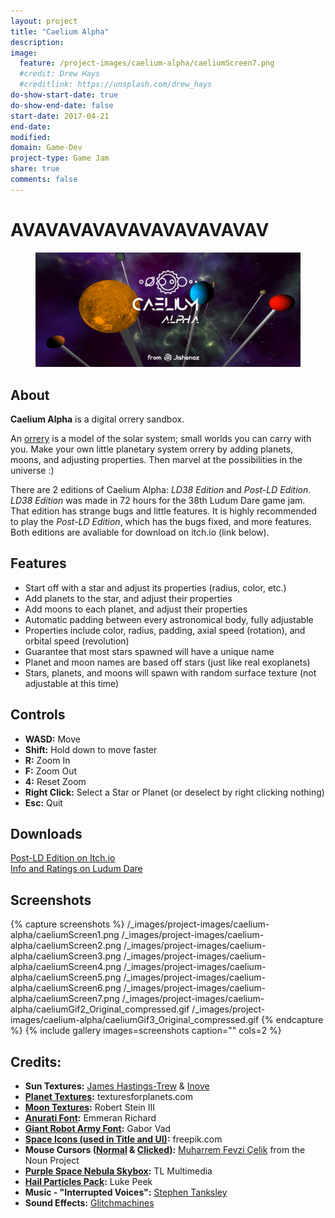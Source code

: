 ```yaml
---
layout: project
title: "Caelium Alpha"
description: 
image:
  feature: /project-images/caelium-alpha/caeliumScreen7.png
  #credit: Drew Hays
  #creditlink: https://unsplash.com/drew_hays
do-show-start-date: true
do-show-end-date: false
start-date: 2017-04-21
end-date: 
modified: 
domain: Game-Dev
project-type: Game Jam
share: true
comments: false
---
```


# AVAVAVAVAVAVAVAVAVAVAV

<figure>
	<a href="/_images/project-images/caelium-alpha/caeliumBanner.png" target="_blank">
		<img src="/_images/project-images/caelium-alpha/caeliumBanner.png" alt="">
	</a>
</figure>

## About

**Caelium Alpha** is a digital orrery sandbox. 

An [orrery](https://www.google.com/search?q=orrery&tbm=isch) is a model of the solar system; small worlds you can carry with you. Make your own little planetary system orrery by adding planets, moons, and adjusting properties. Then marvel at the possibilities in the universe :)

There are 2 editions of Caelium Alpha: *LD38 Edition* and *Post-LD Edition*. *LD38 Edition* was made in 72 hours for the 38th Ludum Dare game jam. That edition has strange bugs and little features. It is highly recommended to play the *Post-LD Edition*, which has the bugs fixed, and more features. Both editions are avaliable for download on itch.io (link below).

## Features

 - Start off with a star and adjust its properties (radius, color, etc.)
 - Add planets to the star, and adjust their properties
 - Add moons to each planet, and adjust their properties
 - Automatic padding between every astronomical body, fully adjustable
 - Properties include color, radius, padding, axial speed (rotation), and orbital speed (revolution)
 - Guarantee that most stars spawned will have a unique name
 - Planet and moon names are based off stars (just like real exoplanets)
 - Stars, planets, and moons will spawn with random surface texture (not adjustable at this time)


## Controls

 - **WASD:** Move
 - **Shift:** Hold down to move faster
 - **R:** Zoom In
 - **F:** Zoom Out
 - **4:** Reset Zoom
 - **Right Click:** Select a Star or Planet (or deselect by right clicking nothing)
 - **Esc:** Quit


## Downloads

 <div markdown="0">
     <a href="https://jishenaz.itch.io/caelium-alpha" class="btn">
         <i class="fa fa-lg fa-external-link" aria-hidden="true"></i> Post-LD Edition on Itch.io
     </a>
 </div>
 <div markdown="0">
     <a href="https://ldjam.com/events/ludum-dare/38/caelium-alpha/" class="btn">
         <i class="fa fa-lg fa-external-link" aria-hidden="true"></i> Info and Ratings on Ludum Dare
     </a>
 </div>



## Screenshots 
 {% capture screenshots %}
 	/_images/project-images/caelium-alpha/caeliumScreen1.png
 	/_images/project-images/caelium-alpha/caeliumScreen2.png
 	/_images/project-images/caelium-alpha/caeliumScreen3.png
    /_images/project-images/caelium-alpha/caeliumScreen4.png
    /_images/project-images/caelium-alpha/caeliumScreen5.png
    /_images/project-images/caelium-alpha/caeliumScreen6.png
    /_images/project-images/caelium-alpha/caeliumScreen7.png
    /_images/project-images/caelium-alpha/caeliumGif2_Original_compressed.gif
    /_images/project-images/caelium-alpha/caeliumGif3_Original_compressed.gif
 {% endcapture %}
 {% include gallery images=screenshots caption="" cols=2 %}


## Credits:
 - **Sun Textures:** [James Hastings-Trew](http://planetpixelemporium.com/sun.html) & [Inove](http://www.solarsystemscope.com/nexus/textures/planet_textures/)
 - **[Planet Textures](http://www.texturesforplanets.com/texture-packs.shtml):** texturesforplanets.com
 - **[Moon Textures](http://freebitmaps.blogspot.com/2010/10/srgb-planet-ako.html):** Robert Stein III
 - **[Anurati Font](https://www.behance.net/gallery/33704618/ANURATI-Free-font):** Emmeran Richard
 - **[Giant Robot Army Font](http://www.dafont.com/giant-robot-army.font):** Gabor Vad
 - **[Space Icons (used in Title and UI)](https://speckyboy.com/freebie-the-space-icon-set-50-icons-svg-png/):** freepik.com
 - **Mouse Cursors ([Normal](https://thenounproject.com/term/cursor/183252/) & [Clicked](https://thenounproject.com/term/cursor/183248/)):** [Muharrem Fevzi Çelik](https://thenounproject.com/muharrem) from the Noun Project
 - **[Purple Space Nebula Skybox](https://www.assetstore.unity3d.com/en/#!/content/25117):** TL Multimedia
 - **[Hail Particles Pack](https://www.assetstore.unity3d.com/en/#!/content/62038):** Luke Peek
 - **Music - "Interrupted Voices":** [Stephen Tanksley](https://soundcloud.com/stephen-tanksley)
 - **Sound Effects:** [Glitchmachines](http://glitchmachines.com/)

